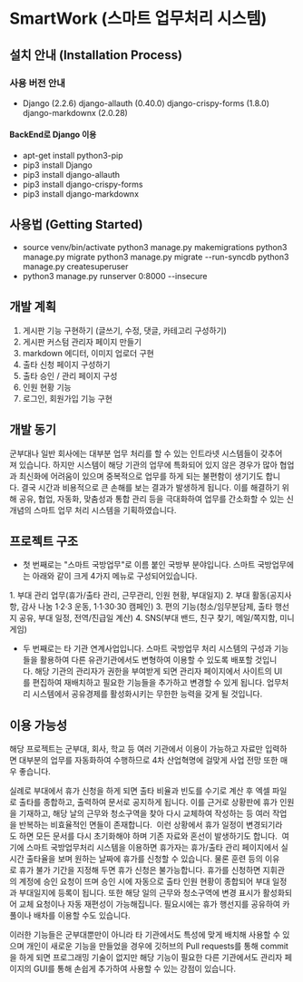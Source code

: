 # SmartWork (스마트 업무처리 시스템)

## 설치 안내 (Installation Process)

### 사용 버전 안내
- Django (2.2.6)
django-allauth (0.40.0)
django-crispy-forms (1.8.0)
django-markdownx (2.0.28)

#### BackEnd로 Django 이용
- apt-get install python3-pip
- pip3 install Django
- pip3 install django-allauth
- pip3 install django-crispy-forms
- pip3 install django-markdownx

## 사용법 (Getting Started)
- source venv/bin/activate
python3 manage.py makemigrations
python3 manage.py migrate
python3 manage.py migrate --run-syncdb
 python3 manage.py createsuperuser
- python3 manage.py runserver 0:8000 --insecure



## 개발 계획
1. 게시판 기능 구현하기
(글쓰기, 수정, 댓글, 카테고리 구성하기)
2. 게시판 커스텀 관리자 페이지 만들기
3. markdown 에디터, 이미지 업로더 구현
4. 출타 신청 페이지 구성하기
5. 출타 승인 / 관리 페이지 구성
6. 인원 현황 기능
7. 로그인, 회원가입 기능 구현

## 개발 동기


군부대나 일반 회사에는 대부분 업무 처리를 할 수 있는 인트라넷 시스템들이 갖추어져 있습니다.
하지만 시스템이 해당 기관의 업무에 특화되어 있지 않은 경우가 많아 협업과 최신화에 어려움이 있으며 중복적으로 업무를 하게 되는 불편함이 생기기도 합니다. 결국 시간과 비용적으로 큰 손해를 보는 결과가 발생하게 됩니다.
이를 해결하기 위해 공유, 협업, 자동화, 맞춤성과 통합 관리 등을 극대화하여 업무를 간소화할 수 있는 신개념의 스마트 업무 처리 시스템을 기획하였습니다.

## 프로젝트 구조
- 첫 번째로는 "스마트 국방업무"로 이름 붙인 국방부 분야입니다.
스마트 국방업무에는 아래와 같이 크게 4가지 메뉴로 구성되어있습니다.


1. 부대 관리 업무(휴가/출타 관리, 근무관리, 인원 현황, 부대일지)
2. 부대 활동(공지사항, 감사 나눔 1·2·3 운동, 1·1·30·30 캠페인)
3. 편의 기능(청소/임무분담제, 출타 행선지 공유, 부대 일정, 전역/진급일 계산)
4. SNS(부대 밴드, 친구 찾기, 메일/쪽지함, 미니게임)


- 두 번째로는 타 기관 연계사업입니다.
스마트 국방업무 처리 시스템의 구성과 기능들을 활용하여 다른 유관기관에서도 변형하여 이용할 수 있도록 배포할 것입니다. 해당 기관의 관리자가 권한을 부여받게 되면 관리자 페이지에서 사이트의 UI를 편집하여 재배치하고 필요한 기능들을 추가하고 변경할 수 있게 됩니다. 업무처리 시스템에서 공유경제를 활성화시키는 무한한 능력을 갖게 될 것입니다.

## 이용 가능성
해당 프로젝트는 군부대, 회사, 학교 등 여러 기관에서 이용이 가능하고 자료만 입력하면 대부분의 업무를 자동화하여 수행하므로 4차 산업혁명에 걸맞게 사업 전망 또한 매우 좋습니다.

실례로 부대에서 휴가 신청을 하게 되면 출타 비율과 빈도를 수기로 계산 후 엑셀 파일로 출타를 종합하고, 출력하여 문서로 공지하게 됩니다. 이를 근거로 상황판에 휴가 인원을 기재하고, 해당 날의 근무와 청소구역을 찾아 다시 교체하여 작성하는 등 여러 작업을 반복하는 비효율적인 면들이 존재합니다.  이런 상황에서 휴가 일정이 변경되기라도 하면 모든 문서를 다시 초기화해야 하며 기존 자료와 혼선이 발생하기도 합니다. 
여기에 스마트 국방업무처리 시스템을 이용하면 휴가자는 휴가/출타 관리 페이지에서 실시간 출타율을 보며 원하는 날짜에 휴가를 신청할 수 있습니다. 물론 훈련 등의 이유로 휴가 불가 기간을 지정해 두면 휴가 신청은 불가능합니다. 휴가를 신청하면 지휘관의 계정에 승인 요청이 뜨며 승인 시에 자동으로 출타 인원 현황이 종합되어 부대 일정과 부대일지에 등록이 됩니다. 또한 해당 일의 근무와 청소구역에 변경 표시가 활성화되어 교체 요청이나 자동 재편성이 가능해집니다. 필요시에는 휴가 행선지를 공유하여 카풀이나 배차를 이용할 수도 있습니다.

이러한 기능들은 군부대뿐만이 아니라 타 기관에서도 특성에 맞게 배치해 사용할 수 있으며 개인이 새로운 기능을 만들었을 경우에 깃허브의 Pull requests를 통해 commit을 하게 되면 프로그래밍 기술이 없지만 해당 기능이 필요한 다른 기관에서도 관리자 페이지의 GUI를 통해 손쉽게 추가하여 사용할 수 있는 강점이 있습니다.

